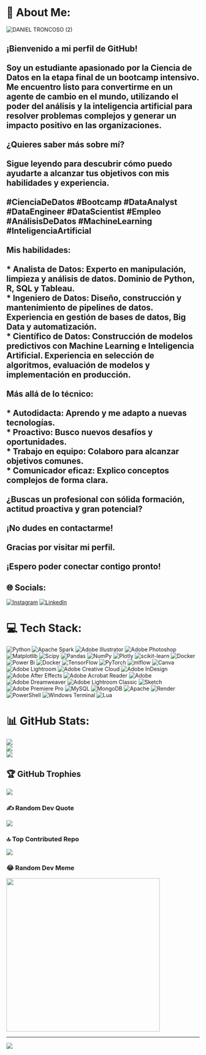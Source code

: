 # 💫 About Me:
![DANIEL TRONCOSO (2)](https://github.com/Daniel-datasc/Daniel-datasc/assets/140675855/5cd089c4-9aeb-46d9-8694-4a03e291c5cd)

## ¡Bienvenido a mi perfil de GitHub!<br><br>**Soy un estudiante apasionado por la Ciencia de Datos** en la etapa final de un bootcamp intensivo. Me encuentro listo para convertirme en un **agente de cambio** en el mundo, utilizando el poder del análisis y la inteligencia artificial para **resolver problemas complejos** y **generar un impacto positivo** en las organizaciones.<br><br>**¿Quieres saber más sobre mí?**<br><br>Sigue leyendo para descubrir cómo puedo ayudarte a **alcanzar tus objetivos** con mis habilidades y experiencia.<br><br>**#CienciaDeDatos #Bootcamp #DataAnalyst #DataEngineer #DataScientist #Empleo #AnálisisDeDatos #MachineLearning #InteligenciaArtificial**<br><br>**Mis habilidades:**<br><br>* **Analista de Datos:** Experto en manipulación, limpieza y análisis de datos. Dominio de Python, R, SQL y Tableau.<br>* **Ingeniero de Datos:** Diseño, construcción y mantenimiento de pipelines de datos. Experiencia en gestión de bases de datos, Big Data y automatización.<br>* **Científico de Datos:** Construcción de modelos predictivos con Machine Learning e Inteligencia Artificial. Experiencia en selección de algoritmos, evaluación de modelos y implementación en producción.<br><br>**Más allá de lo técnico:**<br><br>* **Autodidacta:** Aprendo y me adapto a nuevas tecnologías.<br>* **Proactivo:** Busco nuevos desafíos y oportunidades.<br>* **Trabajo en equipo:** Colaboro para alcanzar objetivos comunes.<br>* **Comunicador eficaz:** Explico conceptos complejos de forma clara.<br><br>**¿Buscas un profesional con sólida formación, actitud proactiva y gran potencial?**<br><br>**¡No dudes en contactarme!**<br><br>**Gracias por visitar mi perfil.**<br><br>**¡Espero poder conectar contigo pronto!**<br>


## 🌐 Socials:
[![Instagram](https://img.shields.io/badge/Instagram-%23E4405F.svg?logo=Instagram&logoColor=white)](https://www.instagram.com/datavergencia/) [![LinkedIn](https://img.shields.io/badge/LinkedIn-%230077B5.svg?logo=linkedin&logoColor=white)](https://linkedin.com/in/daniel-troncoso-dtsc) 

# 💻 Tech Stack:
![Python](https://img.shields.io/badge/python-3670A0?style=plastic&logo=python&logoColor=ffdd54) ![Apache Spark](https://img.shields.io/badge/Apache%20Spark-FDEE21?style=plastic&logo=apachespark&logoColor=black) ![Adobe Illustrator](https://img.shields.io/badge/adobe%20illustrator-%23FF9A00.svg?style=plastic&logo=adobe%20illustrator&logoColor=white) ![Adobe Photoshop](https://img.shields.io/badge/adobe%20photoshop-%2331A8FF.svg?style=plastic&logo=adobe%20photoshop&logoColor=white) ![Matplotlib](https://img.shields.io/badge/Matplotlib-%23ffffff.svg?style=plastic&logo=Matplotlib&logoColor=black) ![Scipy](https://img.shields.io/badge/SciPy-%230C55A5.svg?style=plastic&logo=scipy&logoColor=%white) ![Pandas](https://img.shields.io/badge/pandas-%23150458.svg?style=plastic&logo=pandas&logoColor=white) ![NumPy](https://img.shields.io/badge/numpy-%23013243.svg?style=plastic&logo=numpy&logoColor=white) ![Plotly](https://img.shields.io/badge/Plotly-%233F4F75.svg?style=plastic&logo=plotly&logoColor=white) ![scikit-learn](https://img.shields.io/badge/scikit--learn-%23F7931E.svg?style=plastic&logo=scikit-learn&logoColor=white) ![Docker](https://img.shields.io/badge/docker-%230db7ed.svg?style=plastic&logo=docker&logoColor=white) ![Power Bi](https://img.shields.io/badge/power_bi-F2C811?style=plastic&logo=powerbi&logoColor=black) ![Docker](https://img.shields.io/badge/docker-%230db7ed.svg?style=plastic&logo=docker&logoColor=white) ![TensorFlow](https://img.shields.io/badge/TensorFlow-%23FF6F00.svg?style=plastic&logo=TensorFlow&logoColor=white) ![PyTorch](https://img.shields.io/badge/PyTorch-%23EE4C2C.svg?style=plastic&logo=PyTorch&logoColor=white) ![mlflow](https://img.shields.io/badge/mlflow-%23d9ead3.svg?style=plastic&logo=numpy&logoColor=blue) ![Canva](https://img.shields.io/badge/Canva-%2300C4CC.svg?style=plastic&logo=Canva&logoColor=white) ![Adobe Lightroom](https://img.shields.io/badge/Adobe%20Lightroom-31A8FF.svg?style=plastic&logo=Adobe%20Lightroom&logoColor=white) ![Adobe Creative Cloud](https://img.shields.io/badge/Adobe%20Creative%20Cloud-DA1F26.svg?style=plastic&logo=Adobe%20Creative%20Cloud&logoColor=white) ![Adobe InDesign](https://img.shields.io/badge/Adobe%20InDesign-49021F?style=plastic&logo=adobeindesign&logoColor=FF3366) ![Adobe After Effects](https://img.shields.io/badge/Adobe%20After%20Effects-9999FF.svg?style=plastic&logo=Adobe%20After%20Effects&logoColor=white) ![Adobe Acrobat Reader](https://img.shields.io/badge/Adobe%20Acrobat%20Reader-EC1C24.svg?style=plastic&logo=Adobe%20Acrobat%20Reader&logoColor=white) ![Adobe](https://img.shields.io/badge/adobe-%23FF0000.svg?style=plastic&logo=adobe&logoColor=white) ![Adobe Dreamweaver](https://img.shields.io/badge/Adobe%20Dreamweaver-FF61F6.svg?style=plastic&logo=Adobe%20Dreamweaver&logoColor=white) ![Adobe Lightroom Classic](https://img.shields.io/badge/Adobe%20Lightroom%20Classic-31A8FF.svg?style=plastic&logo=Adobe%20Lightroom%20Classic&logoColor=white) ![Sketch](https://img.shields.io/badge/Sketch-FFB387?style=plastic&logo=sketch&logoColor=black) ![Adobe Premiere Pro](https://img.shields.io/badge/Adobe%20Premiere%20Pro-9999FF.svg?style=plastic&logo=Adobe%20Premiere%20Pro&logoColor=white) ![MySQL](https://img.shields.io/badge/mysql-%2300000f.svg?style=plastic&logo=mysql&logoColor=white) ![MongoDB](https://img.shields.io/badge/MongoDB-%234ea94b.svg?style=plastic&logo=mongodb&logoColor=white) ![Apache](https://img.shields.io/badge/apache-%23D42029.svg?style=plastic&logo=apache&logoColor=white) ![Render](https://img.shields.io/badge/Render-%46E3B7.svg?style=plastic&logo=render&logoColor=white) ![PowerShell](https://img.shields.io/badge/PowerShell-%235391FE.svg?style=plastic&logo=powershell&logoColor=white) ![Windows Terminal](https://img.shields.io/badge/Windows%20Terminal-%234D4D4D.svg?style=plastic&logo=windows-terminal&logoColor=white) ![Lua](https://img.shields.io/badge/lua-%232C2D72.svg?style=plastic&logo=lua&logoColor=white)
# 📊 GitHub Stats:
![](https://github-readme-stats.vercel.app/api?username=daniel-datasc&theme=radical&hide_border=false&include_all_commits=true&count_private=false)<br/>
![](https://github-readme-streak-stats.herokuapp.com/?user=daniel-datasc&theme=radical&hide_border=false)<br/>
![](https://github-readme-stats.vercel.app/api/top-langs/?username=daniel-datasc&theme=radical&hide_border=false&include_all_commits=true&count_private=false&layout=compact)

## 🏆 GitHub Trophies
![](https://github-profile-trophy.vercel.app/?username=daniel-datasc&theme=radical&no-frame=false&no-bg=true&margin-w=4)

### ✍️ Random Dev Quote
![](https://quotes-github-readme.vercel.app/api?type=vetical&theme=radical)

### 🔝 Top Contributed Repo
![](https://github-contributor-stats.vercel.app/api?username=daniel-datasc&limit=5&theme=radical&combine_all_yearly_contributions=true)

### 😂 Random Dev Meme
<img src='https://randommeme-five.vercel.app/' style="height: 400px;"/>

---
[![](https://visitcount.itsvg.in/api?id=daniel-datasc&icon=0&color=6)](https://visitcount.itsvg.in)

<!-- Proudly created with GPRM ( https://gprm.itsvg.in ) -->
